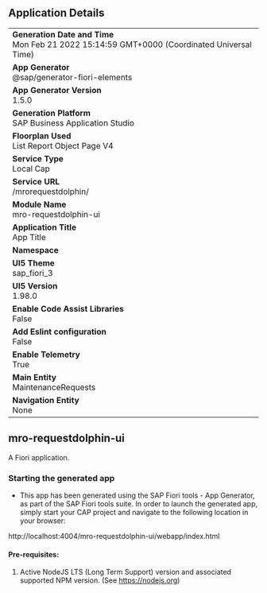 ## Application Details
|               |
| ------------- |
|**Generation Date and Time**<br>Mon Feb 21 2022 15:14:59 GMT+0000 (Coordinated Universal Time)|
|**App Generator**<br>@sap/generator-fiori-elements|
|**App Generator Version**<br>1.5.0|
|**Generation Platform**<br>SAP Business Application Studio|
|**Floorplan Used**<br>List Report Object Page V4|
|**Service Type**<br>Local Cap|
|**Service URL**<br>/mrorequestdolphin/
|**Module Name**<br>mro-requestdolphin-ui|
|**Application Title**<br>App Title|
|**Namespace**<br>|
|**UI5 Theme**<br>sap_fiori_3|
|**UI5 Version**<br>1.98.0|
|**Enable Code Assist Libraries**<br>False|
|**Add Eslint configuration**<br>False|
|**Enable Telemetry**<br>True|
|**Main Entity**<br>MaintenanceRequests|
|**Navigation Entity**<br>None|

## mro-requestdolphin-ui

A Fiori application.

### Starting the generated app

-   This app has been generated using the SAP Fiori tools - App Generator, as part of the SAP Fiori tools suite.  In order to launch the generated app, simply start your CAP project and navigate to the following location in your browser:

http://localhost:4004/mro-requestdolphin-ui/webapp/index.html

#### Pre-requisites:

1. Active NodeJS LTS (Long Term Support) version and associated supported NPM version.  (See https://nodejs.org)


